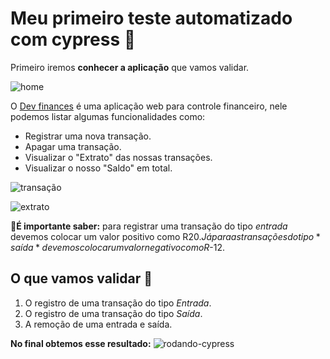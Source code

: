 # Meu primeiro teste automatizado com cypress  🤖 
 Primeiro iremos **conhecer a aplicação** que vamos validar.
 
 ![home](https://user-images.githubusercontent.com/53572219/114283386-769f2a80-9a17-11eb-9969-20c2889d9b48.png)
 
 O [Dev finances](https://dev-finance.netlify.app/) é uma aplicação web para controle financeiro, nele podemos listar algumas funcionalidades como:
 * Registrar uma nova transação.
 * Apagar uma transação.
 * Visualizar o "Extrato" das nossas transações.
 * Visualizar o nosso "Saldo" em total.
 
![transação](https://user-images.githubusercontent.com/53572219/114283399-8caceb00-9a17-11eb-9160-8f7b3e127039.png)

![extrato](https://user-images.githubusercontent.com/53572219/114283416-a1897e80-9a17-11eb-8caf-61fbe2b51c30.png)

**🤔É importante saber:** para registrar uma transação do tipo *entrada* devemos colocar um valor positivo como R$20. Já para as transações do tipo *saída* devemos colocar um valor negativo como R$-12.
## O que vamos validar 🔧
1. O registro de uma transação do tipo *Entrada*.
2. O registro de uma transação do tipo *Saída*.
3. A remoção de uma entrada e saída.

**No final obtemos esse resultado:**
![rodando-cypress](https://user-images.githubusercontent.com/53572219/114283438-ba922f80-9a17-11eb-8788-45f74f91e44d.gif)

